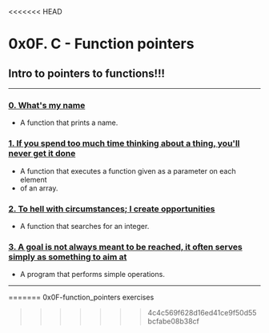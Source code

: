 <<<<<<< HEAD
# 0x0F. C - Function pointers

## Intro to pointers to functions!!!

---

### [0. What's my name](./0-print_name.c)
* A function that prints a name.


### [1. If you spend too much time thinking about a thing, you'll never get it done](./1-array_iterator.c)
* A function that executes a function given as a parameter on each element 
* of an array.


### [2. To hell with circumstances; I create opportunities](./2-int_index.c)
* A function that searches for an integer.


### [3. A goal is not always meant to be reached, it often serves simply as something to aim at](./3-main.c)
* A program that performs simple operations.

---
=======
0x0F-function_pointers exercises
>>>>>>> 4c4c569f628d16ed41ce9f50d55bcfabe08b38cf
